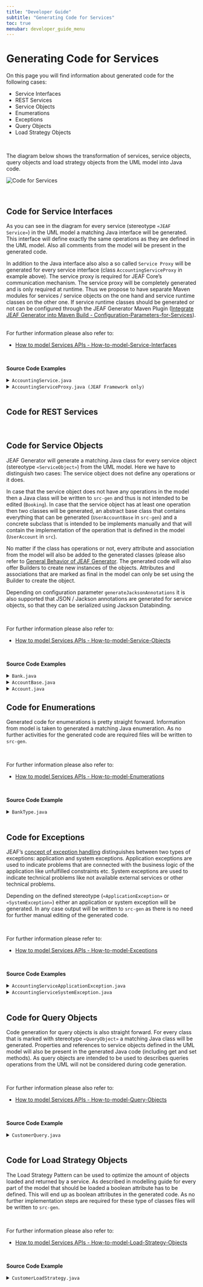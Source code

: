 ```yaml
---
title: "Developer Guide"
subtitle: "Generating Code for Services"
toc: true
menubar: developer_guide_menu
---
```


# Generating Code for Services

On this page you will find information about generated code for the following cases:

- Service Interfaces
- REST Services
- Service Objects
- Enumerations
- Exceptions
- Query Objects
- Load Strategy Objects

<br>

The diagram below shows the transformation of services, service objects, query objects and load strategy objects from the UML model into Java code.

![Code for Services](../../images/code_for_services.png)

<br>

## Code for Service Interfaces

As you can see in the diagram for every service (stereotype `«JEAF Service»`) in the UML model a matching Java interface will be generated. This interface will define exactly the same operations as they are defined in the UML model. Also all comments from the model will be present in the generated code.

In addition to the Java interface also also a so called `Service Proxy` will be generated for every service interface (class `AccountingServiceProxy` in example above). The service proxy is required for JEAF Core’s communication mechanism. The service proxy will be completely generated and is only required at runtime. Thus we propose to have separate Maven modules for services / service objects on the one hand and service runtime classes on the other one. If service runtime classes should be generated or not can be configured through the JEAF Generator Maven Plugin ([Integrate JEAF Generator into Maven Build - Configuration-Parameters-for-Services](../../developer-guide/maven-plugin-configuration/#configuration-parameters-for-services--rest-resources)).

<br>For further information please also refer to:

- [How to model Services APIs - How-to-model-Service-Interfaces](../../uml-modeling-guide/how-to-model-rest-service-apis)

<br>

**Source Code Examples**

<details>
  <summary><code>AccountingService.java</code></summary>
<script src="https://emgithub.com/embed-v2.js?target=https%3A%2F%2Fgithub.com%2Fanaptecs%2Fjeaf-generator-samples%2Fblob%2Fmaster%2Faccounting-services-api%2Fsrc-gen%2Fmain%2Fjava%2Fcom%2Fanaptecs%2Fjeaf%2Faccounting%2FAccountingService.java&style=base16%2Fatelier-forest-light&type=code&showBorder=on&showFileMeta=on&showFullPath=on&showCopy=on"></script>
</details>
<details>
  <summary><code>AccountingServiceProxy.java (JEAF Framework only)</code></summary>
<script src="https://emgithub.com/embed-v2.js?target=https%3A%2F%2Fgithub.com%2Fanaptecs%2Fjeaf-generator-samples%2Fblob%2Fmaster%2Faccounting-services-api-runtime%2Fsrc-gen%2Fmain%2Fjava%2Fcom%2Fanaptecs%2Fjeaf%2Faccounting%2FAccountingServiceProxy.java&style=base16%2Fatelier-forest-light&type=code&showBorder=on&showFileMeta=on&showFullPath=on&showCopy=on"></script>
</details>
<br>

## Code for REST Services

<br>

## Code for Service Objects

JEAF Generator will generate a matching Java class for every service object (stereotype `«ServiceObject»`) from the UML model. Here we have to distinguish two cases: The service object does not define any operations or it does.

In case that the service object does not have any operations in the model then a Java class will be written to `src-gen` and thus is not intended to be edited (`Booking`). In case that the service object has at least one operation then two classes will be generated, an abstract base class that contains everything that can be generated (`UserAccountBase` in `src-gen`) and a concrete subclass that is intended to be implements manually and that will contain the implementation of the operation that is defined in the model (`UserAccount` in `src`).

No matter if the class has operations or not, every attribute and association from the model will also be added to the generated classes (please also refer to [General Behavior of JEAF Generator](../general-behavior). The generated code will also offer Builders to create new instances of the objects. Attributes and associations that are marked as final in the model can only be set using the Builder to create the object.

Depending on configuration parameter `generateJacksonAnnotations` it is also supported that JSON / Jackson annotations are generated for service objects, so that they can be serialized using Jackson Databinding.

<br>

For further information please also refer to:

- [How to model Services APIs - How-to-model-Service-Objects](../../uml-modeling-guide/how-to-model-rest-service-apis)

<br>

**Source Code Examples**

<details>
  <summary><code>Bank.java</code></summary>
<script src="https://emgithub.com/embed-v2.js?target=https%3A%2F%2Fgithub.com%2Fanaptecs%2Fjeaf-generator-samples%2Fblob%2Fmaster%2Faccounting-service-objects%2Fsrc-gen%2Fmain%2Fjava%2Fcom%2Fanaptecs%2Fjeaf%2Faccounting%2FBank.java&style=base16%2Fatelier-forest-light&type=code&showBorder=on&showFileMeta=on&showFullPath=on&showCopy=on"></script>
</details>
<details>
  <summary><code>AccountBase.java</code></summary>
<script src="https://emgithub.com/embed-v2.js?target=https%3A%2F%2Fgithub.com%2Fanaptecs%2Fjeaf-generator-samples%2Fblob%2Fmaster%2Faccounting-service-objects%2Fsrc-gen%2Fmain%2Fjava%2Fcom%2Fanaptecs%2Fjeaf%2Faccounting%2FAccountBase.java&style=base16%2Fatelier-forest-light&type=code&showBorder=on&showFileMeta=on&showFullPath=on&showCopy=on"></script>
</details>
<details>
  <summary><code>Account.java</code></summary>
<script src="https://emgithub.com/embed-v2.js?target=https%3A%2F%2Fgithub.com%2Fanaptecs%2Fjeaf-generator-samples%2Fblob%2Fmaster%2Faccounting-service-objects%2Fsrc-gen%2Fmain%2Fjava%2Fcom%2Fanaptecs%2Fjeaf%2Faccounting%2FAccount.java&style=base16%2Fatelier-forest-light&type=code&showBorder=on&showFileMeta=on&showFullPath=on&showCopy=on"></script>
</details>

## Code for Enumerations

Generated code for enumerations is pretty straight forward. Information from model is taken to generated a matching Java enumeration. As no further activities for the generated code are required files will be written to `src-gen`.

<br>

For further information please also refer to:

- [How to model Services APIs - How-to-model-Enumerations](../../uml-modeling-guide/how-to-model-rest-service-apis)

<br>

**Source Code Example**

<details>
  <summary><code>BankType.java</code></summary>
<script src="https://emgithub.com/embed-v2.js?target=https%3A%2F%2Fgithub.com%2Fanaptecs%2Fjeaf-generator-samples%2Fblob%2Fmaster%2Faccounting-service-objects%2Fsrc-gen%2Fmain%2Fjava%2Fcom%2Fanaptecs%2Fjeaf%2Faccounting%2FBankType.java&style=base16%2Fatelier-forest-light&type=code&showBorder=on&showFileMeta=on&showFullPath=on&showCopy=on"></script>
</details>

<br>

## Code for Exceptions

JEAF’s [concept of exception handling](https://anaptecs.atlassian.net/wiki/spaces/JEAF/pages/1542426 "https://anaptecs.atlassian.net/wiki/spaces/JEAF/pages/1542426") distinguishes between two types of exceptions: application and system exceptions. Application exceptions are used to indicate problems that are connected with the business logic of the application like unfulfilled constraints etc. System exceptions are used to indicate technical problems like not available external services or other technical problems.

Depending on the defined stereotype (`«ApplicationException»` or `«SystemException»`) either an application or system exception will be generated. In any case output will be written to `src-gen` as there is no need for further manual editing of the generated code.

<br>

For further information please refer to:

- [How to model Services APIs - How-to-model-Exceptions](../../uml-modeling-guide/how-to-model-rest-service-apis)

<br>

**Source Code Examples**

<details>
  <summary><code>AccountingServiceApplicationException.java</code></summary>
<script src="https://emgithub.com/embed-v2.js?target=https%3A%2F%2Fgithub.com%2Fanaptecs%2Fjeaf-generator-samples%2Fblob%2Fmaster%2Faccounting-service-objects%2Fsrc-gen%2Fmain%2Fjava%2Fcom%2Fanaptecs%2Fjeaf%2Faccounting%2FAccountingServiceApplicationException.java&style=base16%2Fatelier-forest-light&type=code&showBorder=on&showFileMeta=on&showFullPath=on&showCopy=on"></script>
</details>
<details>
  <summary><code>AccountingServiceSystemException.java</code></summary>
<script src="https://emgithub.com/embed-v2.js?target=https%3A%2F%2Fgithub.com%2Fanaptecs%2Fjeaf-generator-samples%2Fblob%2Fmaster%2Faccounting-service-objects%2Fsrc-gen%2Fmain%2Fjava%2Fcom%2Fanaptecs%2Fjeaf%2Faccounting%2FAccountingServiceSystemException.java&style=base16%2Fatelier-forest-light&type=code&showBorder=on&showFileMeta=on&showFullPath=on&showCopy=on"></script>
</details>

<br>

## Code for Query Objects

Code generation for query objects is also straight forward. For every class that is marked with stereotype `«QueryObject»` a matching Java class will be generated. Properties and references to service objects defined in the UML model will also be present in the generated Java code (including get and set methods). As query objects are intended to be used to describes queries operations from the UML will not be considered during code generation.

<br>

For further information please also refer to:

- [How to model Services APIs - How-to-model-Query-Objects](../../uml-modeling-guide/how-to-model-rest-service-apis)

<br>

**Source Code Example**

<details>
  <summary><code>CustomerQuery.java</code></summary>
<script src="https://emgithub.com/embed-v2.js?target=https%3A%2F%2Fgithub.com%2Fanaptecs%2Fjeaf-generator-samples%2Fblob%2Fmaster%2Faccounting-service-objects%2Fsrc-gen%2Fmain%2Fjava%2Fcom%2Fanaptecs%2Fjeaf%2Faccounting%2FCustomerQuery.java&style=base16%2Fatelier-forest-light&type=code&showBorder=on&showFileMeta=on&showFullPath=on&showCopy=on"></script>
</details>

<br>

## Code for Load Strategy Objects

The Load Strategy Pattern can be used to optimize the amount of objects loaded and returned by a service. As described in modelling guide for every part of the model that should be loaded a boolean attribute has to be defined. This will end up as boolean attributes in the generated code. As no further implementation steps are required for these type of classes files will be written to `src-gen`.

<br>

For further information please also refer to:

- [How to model Services APIs - How-to-model-Load-Strategy-Objects](../../uml-modeling-guide/how-to-model-rest-service-apis)

<br>

**Source Code Example**
<details>
  <summary><code>CustomerLoadStrategy.java</code></summary>
<script src="https://emgithub.com/embed-v2.js?target=https%3A%2F%2Fgithub.com%2Fanaptecs%2Fjeaf-generator-samples%2Fblob%2Fmaster%2Faccounting-service-objects%2Fsrc-gen%2Fmain%2Fjava%2Fcom%2Fanaptecs%2Fjeaf%2Faccounting%2FCustomerQuery.java&style=base16%2Fatelier-forest-light&type=code&showBorder=on&showFileMeta=on&showFullPath=on&showCopy=on"></script>
</details>
